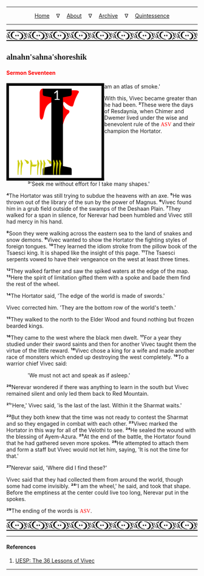 
---

<!--- Local CSS Font Loading -->

<style>
@font-face {
    font-family: HayghinDaedric;
    src: url('../../../../../assets/fonts/ttf/HayghinDaedric.ttf') format('truetype');
    font-weight: medium;
    font-style: normal;
}
</style>

<!--- Jekyll Page Links -->

<center>
<a href="../../../../../index.html">Home</a>
&emsp;&nabla;&emsp;
<a href="../../../../archive/about.html">About</a>
&emsp;&nabla;&emsp;
<a href="../../../../archive/index.html">Archive</a>
&emsp;&nabla;&emsp;
<a href="../../../index.html">Quintessence</a>
</center>

<!--- Markdown Body Below: -->

---

<img align="center" alt="Bordering" src="../../../../../assets/images/symbols/velothi_pattern_long_by_lukkar.svg">

## <span style="font-family:HayghinDaedric">alnahn'sahna'shoreshik</span>

#### <span style="color:red">Sermon Seventeen</span>

<img align="left" alt="I" src="../../../project/resources/initials/svg/vivec/initial_17.svg">&#8203; am an atlas of smoke.'

With this, Vivec became greater than he had been.
<b>&sup2;</b>These were the days of Resdaynia, when Chimer and Dwemer lived under the wise and benevolent rule of the
<span style="font-family:HayghinDaedric;color:red">ASV</span>
and their champion the Hortator.\
&#8203;

<span style="display:inline-block;padding-left:4em"><b>&sup3;</b>'Seek me without effort for I take many shapes.'</span>

<b>&#8308;</b>The Hortator was still trying to subdue the heavens with an axe.
<b>&#8309;</b>He was thrown out of the library of the sun by the power of Magnus.
<b>&#8310;</b>Vivec found him in a grub field outside of the swamps of the Deshaan Plain.
<b>&#8311;</b>They walked for a span in silence, for Nerevar had been humbled and Vivec still had mercy in his hand.

<b>&#8312;</b>Soon they were walking across the eastern sea to the land of snakes and snow demons.
<b>&#8313;</b>Vivec wanted to show the Hortator the fighting styles of foreign tongues.
<b>&sup1;&#8304;</b>They learned the idiom stroke from the pillow book of the Tsaesci king. It is shaped like the insight of this page.
<b>&sup1;&sup1;</b>The Tsaesci serpents vowed to have their vengeance on the west at least three times.

<b>&sup1;&sup2;</b>They walked farther and saw the spiked waters at the edge of the map.
<b>&sup1;&sup3;</b>Here the spirit of limitation gifted them with a spoke and bade them find the rest of the wheel.

<b>&sup1;&#8308;</b>The Hortator said, 'The edge of the world is made of swords.'

Vivec corrected him. 'They are the bottom row of the world's teeth.'

<b>&sup1;&#8309;</b>They walked to the north to the Elder Wood and found nothing but frozen bearded kings.

<b>&sup1;&#8310;</b>They came to the west where the black men dwelt.
<b>&sup1;&#8311;</b>For a year they studied under their sword saints and then for another Vivec taught them the virtue of the little reward.
<b>&sup1;&#8312;</b>Vivec chose a king for a wife and made another race of monsters which ended up destroying the west completely.
<b>&sup1;&#8313;</b>To a warrior chief Vivec said:

<span style="display:inline-block;padding-left:4em">'We must not act and speak as if asleep.'</span>

<b>&sup2;&#8304;</b>Nerevar wondered if there was anything to learn in the south but Vivec remained silent and only led them back to Red Mountain.

<b>&sup2;&sup1;</b>'Here,' Vivec said, 'is the last of the last. Within it the Sharmat waits.'

<b>&sup2;&sup2;</b>But they both knew that the time was not ready to contest the Sharmat and so they engaged in combat with each other.
<b>&sup2;&sup3;</b>Vivec marked the Hortator in this way for all of the Velothi to see.
<b>&sup2;&#8308;</b>He sealed the wound with the blessing of Ayem-Azura.
<b>&sup2;&#8309;</b>At the end of the battle, the Hortator found that he had gathered seven more spokes.
<b>&sup2;&#8310;</b>He attempted to attach them and form a staff but Vivec would not let him, saying, 'It is not the time for that.'

<b>&sup2;&#8311;</b>Nerevar said, 'Where did I find these?'

Vivec said that they had collected them from around the world, though some had come invisibly.
<b>&sup2;&#8312;</b>'I am the wheel,' he said, and took that shape. Before the emptiness at the center could live too long, Nerevar put in the spokes.

<b>&sup2;&#8313;</b>The ending of the words is
<span style="font-family:HayghinDaedric;color:red">ASV</span>.

<img align="center" alt="Bordering" src="../../../../../assets/images/symbols/velothi_pattern_long_by_lukkar.svg">

---

#### References

1. [UESP: The 36 Lessons of Vivec][1]

[1]: https://en.uesp.net/wiki/Morrowind:36_Lessons_of_Vivec,_Sermon_17

---
